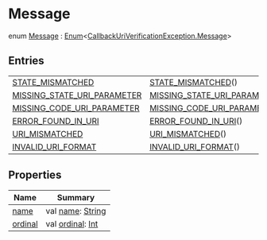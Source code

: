 # Message


enum [Message](index.md) : [Enum](https://kotlinlang.org/api/latest/jvm/stdlib/kotlin/-enum/index.html)&lt;[CallbackUriVerificationException.Message](index.md)&gt;

## Entries

| | |
|---|---|
| [STATE_MISMATCHED](-s-t-a-t-e_-m-i-s-m-a-t-c-h-e-d/index.md) | [STATE_MISMATCHED](-s-t-a-t-e_-m-i-s-m-a-t-c-h-e-d/index.md)() |
| [MISSING_STATE_URI_PARAMETER](-m-i-s-s-i-n-g_-s-t-a-t-e_-u-r-i_-p-a-r-a-m-e-t-e-r/index.md) | [MISSING_STATE_URI_PARAMETER](-m-i-s-s-i-n-g_-s-t-a-t-e_-u-r-i_-p-a-r-a-m-e-t-e-r/index.md)() |
| [MISSING_CODE_URI_PARAMETER](-m-i-s-s-i-n-g_-c-o-d-e_-u-r-i_-p-a-r-a-m-e-t-e-r/index.md) | [MISSING_CODE_URI_PARAMETER](-m-i-s-s-i-n-g_-c-o-d-e_-u-r-i_-p-a-r-a-m-e-t-e-r/index.md)() |
| [ERROR_FOUND_IN_URI](-e-r-r-o-r_-f-o-u-n-d_-i-n_-u-r-i/index.md) | [ERROR_FOUND_IN_URI](-e-r-r-o-r_-f-o-u-n-d_-i-n_-u-r-i/index.md)() |
| [URI_MISMATCHED](-u-r-i_-m-i-s-m-a-t-c-h-e-d/index.md) | [URI_MISMATCHED](-u-r-i_-m-i-s-m-a-t-c-h-e-d/index.md)() |
| [INVALID_URI_FORMAT](-i-n-v-a-l-i-d_-u-r-i_-f-o-r-m-a-t/index.md) | [INVALID_URI_FORMAT](-i-n-v-a-l-i-d_-u-r-i_-f-o-r-m-a-t/index.md)() |

## Properties

| Name | Summary |
|---|---|
| [name](../../-uri-construction-exception/-message/-i-n-v-a-l-i-d_-e-n-d-p-o-i-n-t/index.md#-372974862%2FProperties%2F-470698881) | val [name](../../-uri-construction-exception/-message/-i-n-v-a-l-i-d_-e-n-d-p-o-i-n-t/index.md#-372974862%2FProperties%2F-470698881): [String](https://kotlinlang.org/api/latest/jvm/stdlib/kotlin/-string/index.html) |
| [ordinal](../../-uri-construction-exception/-message/-i-n-v-a-l-i-d_-e-n-d-p-o-i-n-t/index.md#-739389684%2FProperties%2F-470698881) | val [ordinal](../../-uri-construction-exception/-message/-i-n-v-a-l-i-d_-e-n-d-p-o-i-n-t/index.md#-739389684%2FProperties%2F-470698881): [Int](https://kotlinlang.org/api/latest/jvm/stdlib/kotlin/-int/index.html) |
